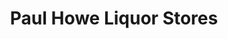 ---
title: "Paul Howe Liquor Stores"
url: /medicine-hat/paul-howe-liquor-stores/
shop: Spirituosen
---